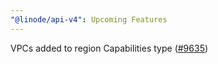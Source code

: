 ```yaml
---
"@linode/api-v4": Upcoming Features
---
```


VPCs added to region Capabilities type ([#9635](https://github.com/linode/manager/pull/9635))
